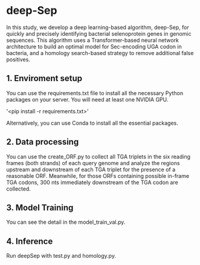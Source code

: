 # deep-Sep

In this study, we develop a deep learning-based algorithm, deep-Sep, for quickly and precisely identifying bacterial selenoprotein genes in genomic sequences. This algorithm uses a Transformer-based neural network architecture to build an optimal model for Sec-encoding UGA codon in bacteria, and a homology search-based strategy to remove additional false positives.

## 1. Enviroment setup
You can use the requirements.txt file to install all the necessary Python packages on your server. You will need at least one NVIDIA GPU.

'<pip install -r requirements.txt>' 

Alternatively, you can use Conda to install all the essential packages.

## 2. Data processing
You can use the create_ORF.py to collect all TGA triplets in the six reading frames (both strands) of each query genome and analyze the regions upstream and downstream of each TGA triplet for the presence of a reasonable ORF. Meanwhile, for those ORFs containing possible in-frame TGA codons, 300 nts immediately downstream of the TGA codon are collected.

## 3. Model Training
You can see the detail in the model_train_val.py.

## 4. Inference
Run deepSep with test.py and homology.py.
